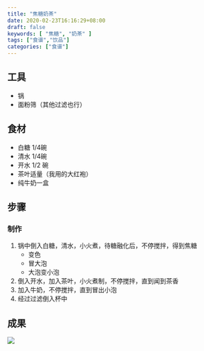 ```yaml
---
title: "焦糖奶茶"
date: 2020-02-23T16:16:29+08:00
draft: false
keywords: [ "焦糖", "奶茶" ]
tags: ["食谱","饮品"]
categories: ["食谱"]
---
```


## 工具

- 锅
- 面粉筛（其他过滤也行）

## 食材

- 白糖 1/4碗
- 清水 1/4碗
- 开水 1/2 碗
- 茶叶适量（我用的大红袍）
- 纯牛奶一盒

## 步骤

### 制作

1. 锅中倒入白糖，清水，小火煮，待糖融化后，不停搅拌，得到焦糖
   - 变色
   - 冒大泡
   - 大泡变小泡
2. 倒入开水，加入茶叶，小火煮制，不停搅拌，直到闻到茶香
3. 加入牛奶，不停搅拌，直到冒出小泡
4. 经过过滤倒入杯中
   

## 成果

![](https://cdn.jsdelivr.net/gh/uyaba/pic-cloud/img/20200223162505.png)
